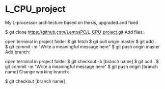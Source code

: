 # L_CPU_project
My L-processor architecture based on thesis, upgraded and fixed

$ git clone https://github.com/LempsPC/L_CPU_project.git
Add files:

open terminal in project folder
$ git fetch
$ git pull origin master
$ git add .
$ git commit -m "Write a meaningful message here"
$ git push origin master
Add branch:

open terminal in project folder
$ git checkout -b [branch name]
$ git add .
$ git commit -m "Write a meaningful message here"
$ git push origin [branch name]
Change working branch:

$ git checkout [branch name]

